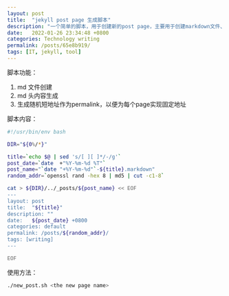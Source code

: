 ```yaml
---
layout: post
title:  "jekyll post page 生成脚本"
description: "一个简单的脚本，用于创建新的post page，主要用于创建markdown文件、生成头部内容，生成随机短地址作为固定链接"
date:   2022-01-26 23:34:48 +0800
categories: Technology writing
permalink: /posts/65e8b919/
tags: [IT, jekyll, tool]
---
```


脚本功能：
1. md 文件创建
2. md 头内容生成
3. 生成随机短地址作为permalink，以便为每个page实现固定地址


脚本内容：

```bash
#!/usr/bin/env bash

DIR="${0%/*}"

title=`echo $@ | sed 's/[ ][ ]*/-/g'`
post_date=`date  +"%Y-%m-%d %T"`
post_name="`date "+%Y-%m-%d"`-${title}.markdown"
random_addr=`openssl rand -hex 8 | md5 | cut -c1-8`

cat > ${DIR}/../_posts/${post_name} << EOF
---
layout: post
title:  "${title}"
description: ""
date:   ${post_date} +0800
categories: default
permalink: /posts/${random_addr}/
tags: [writing]
---

EOF


```

使用方法：

```bash
./new_post.sh <the new page name>
```
